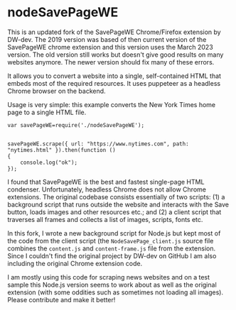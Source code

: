 # nodeSavePageWE
This is an updated fork of the SavePageWE Chrome/Firefox extension by DW-dev. The 2019 version was based of then current version of the SavePageWE chrome extension and this version uses the March 2023 version. The old version still works but doesn't give good results on many websites anymore. The newer version should fix many of these errors.

It allows you to convert a website into a single, self-contained HTML that embeds most of the required resources. It uses puppeteer as a headless Chrome browser on the backend. 

Usage is very simple: this example converts the New York Times home page to a single HTML file.

```
var savePageWE=require('./nodeSavePageWE');


savePageWE.scrape({ url: "https://www.nytimes.com", path: "nytimes.html" }).then(function ()
{
    console.log("ok");
});

```

I found that SavePageWE is the best and fastest single-page HTML condenser. Unfortunately, headless Chrome does not allow Chrome extensions. The original codebase consists essentially of two scripts: (1) a background script that runs outside the website and interacts with the Save button, loads images and other resources etc.; and (2) a client script that traverses all frames and collects a list of images, scripts, fonts etc.

In this fork, I wrote a new background script for Node.js but kept most of the code from the client script (the ``NodeSavePage_client.js`` source file combines the ``content.js`` and ``content-frame.js`` file from the extension. Since I couldn't find the original project by DW-dev on GitHub I am also including the original Chrome extension code.

I am mostly using this code for scraping news websites and on a test sample this Node.js version seems to work about as well as the original extension (with some oddities such as sometimes not loading all images). Please contribute and make it better!
